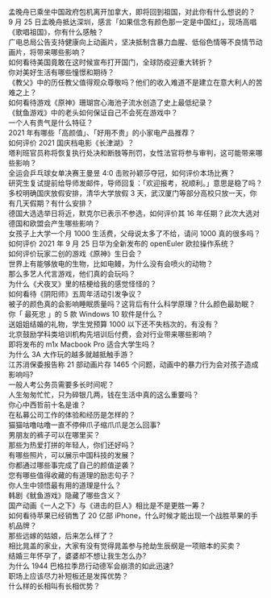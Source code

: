孟晚舟已乘坐中国政府包机离开加拿大，即将回到祖国，对此你有什么想说的？  
9 月 25 日孟晚舟抵达深圳，感言「如果信念有颜色那一定是中国红」，现场高唱《歌唱祖国》，你有什么感触？  
广电总局公告支持健康向上动画片，坚决抵制含暴力血腥、低俗色情等不良情节动画片，将带来哪些影响？  
如何看待美国竟敢在这时候宣布打开国门，全球防疫迎重大转折？  
你对美好生活有哪些憧憬和期待？  
《教父》中的历任教父值得观众尊敬吗？他们的收入难道不是建立在意大利人的苦难之上？  
如何看待游戏《原神》珊瑚宫心海池子流水创造了史上最低纪录？  
《鱿鱼游戏》中的老头如何保证自己不会死在游戏中？  
一个人有贵气是什么特征？  
2021 年有哪些「高颜值」、「好用不贵」的小家电产品推荐？  
如何评价 2021 国庆档电影《长津湖》？  
塔利班官员称将恢复执行处决和断肢等刑罚，女性法官将参与审判，这可能带来哪些影响？  
全运会乒乓球女单决赛王曼昱 4:0 击败孙颖莎夺冠，如何评价本场比赛？  
研究生复试提前给导师发邮件，导师回复：「欢迎报考，祝顺利。」意思是稳了吗？  
多校明确国庆放假安排，清华大学放假 3 天，武汉厦门等部分高校只放一天，你有几天假期？有什么安排？  
德国大选选举日将近，默克尔已表示不参选，如何评价其 16 年任期？此次大选对德国和欧盟会产生哪些影响？  
女孩子上大学一个月 1000 生活费，父母说太多了不给，请问 1000 真的很多吗？  
如何评价 2021 年 9 月 25 日华为全新发布的 openEuler 欧拉操作系统？  
如何评价玩家二创的游戏《原神》生日会？  
世界上有能够放电的生物，比如电鳗，为什么没有会喷火的动物？  
那么多艺人代言游戏，他们真的会玩吗？  
为什么《犬夜叉》里的桔梗给我的感觉怪怪的？  
如何看待《阴阳师》五周年活动引发争议？  
被子的颜色真的会影响睡眠质量吗？这背后有什么科学原理？什么颜色最助眠？  
你「 最死忠 」的 5 款 Windows 10 软件是什么？  
送姐姐结婚的礼物，学生党预算 1000 以下还不失档次的，有没有？  
北京鼓励学科类培训机构先培训后付费，会对行业带来哪些影响？  
即将发布的 m1x Macbook Pro 适合大学生吗？  
为什么 3A 大作玩的越多就越抵触手游？  
江苏消保委报告称 21 部动画片存 1465 个问题，动画中的暴力行为会对孩子造成影响吗?  
一般人考公务员需要多长时间呢？  
人生匆匆忙忙，只为碎银几两，钱在生活中真的这么重要吗？  
你心中西哲前十名是谁？  
在私募公司工作的体验和经历是怎样的？  
猫猫咕噜咕噜一直不停伸爪子缩爪爪是怎么回事?  
男朋友的裤子可以在哪里买？  
那些为热爱打拼的年轻人，你们还好吗？  
有哪些照片，可以展示中国科技的发展？  
你都通过哪些事完成了自己的颜值逆袭？  
您有哪些值得收藏的有道理的励志句子？  
你人生中领悟最有用的道理是什么？  
韩剧《鱿鱼游戏》隐藏了哪些含义？  
国产动画《一人之下》与《进击的巨人》相比是不是更胜一筹？  
如何看待苹果已经销售了 20 亿部 iPhone，什么时候才能出现一个战胜苹果的手机品牌？  
那些远嫁的姑娘，后来怎么样了？  
相比晁盖的家业，大家有没有觉得晁盖参与抢劫生辰纲是一项赔本的买卖？  
结婚三年怀孕了，婆婆却不想让我生怎么办?  
为什么 1944 巴格拉季昂行动德军会崩溃的如此迅速?  
职场上应该尽力补短板还是发挥优势？  
什么样的长相叫有长相优势？  
